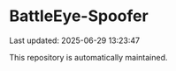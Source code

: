 # BattleEye-Spoofer

Last updated: 2025-06-29 13:23:47

This repository is automatically maintained.
